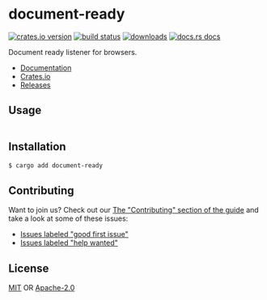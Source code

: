# document-ready
[![crates.io version][1]][2] [![build status][3]][4]
[![downloads][5]][6] [![docs.rs docs][7]][8]

Document ready listener for browsers.

- [Documentation][8]
- [Crates.io][2]
- [Releases][9]

## Usage
```rs
```

## Installation
```sh
$ cargo add document-ready
```

## Contributing
Want to join us? Check out our [The "Contributing" section of the
guide][contributing] and take a look at some of these issues:

- [Issues labeled "good first issue"][good-first-issue]
- [Issues labeled "help wanted"][help-wanted]

## License
[MIT](./LICENSE-MIT) OR [Apache-2.0](./LICENSE-APACHE)

[1]: https://img.shields.io/crates/v/document-ready.svg?style=flat-square
[2]: https://crates.io/crates/document-ready
[3]: https://img.shields.io/travis/chooxide/document-ready.svg?style=flat-square
[4]: https://travis-ci.org/chooxide/document-ready
[5]: https://img.shields.io/crates/d/document-ready.svg?style=flat-square
[6]: https://crates.io/crates/document-ready
[7]: https://img.shields.io/badge/docs-latest-blue.svg?style=flat-square
[8]: https://docs.rs/document-ready
[9]: https://github.com/chooxide/document-ready/releases

[contributing]: https://github.com/chooxide/document-ready/.github/CONTRIBUTING.md
[good-first-issue]: https://github.com/chooxide/document-ready/labels/good%20first%20issue
[help-wanted]: https://github.com/chooxide/document-ready/labels/help%20wanted
